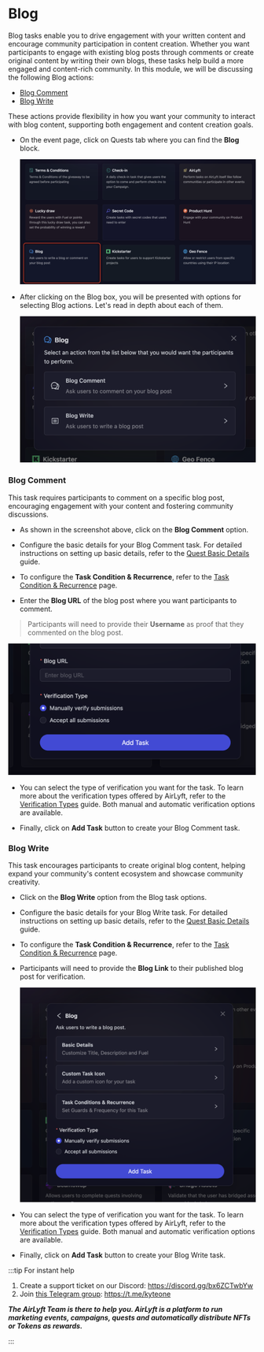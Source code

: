 # Blog

Blog tasks enable you to drive engagement with your written content and encourage community participation in content creation. Whether you want participants to engage with existing blog posts through comments or create original content by writing their own blogs, these tasks help build a more engaged and content-rich community. In this module, we will be discussing the following Blog actions:

- [Blog Comment](#blog-comment)
- [Blog Write](#blog-write)

These actions provide flexibility in how you want your community to interact with blog content, supporting both engagement and content creation goals.

- On the event page, click on Quests tab where you can find the **Blog** block.

  ![Blog Task Main](../../images/BlogTaskMain.png)

- After clicking on the Blog box, you will be presented with options for selecting Blog actions. Let's read in depth about each of them.

  ![Blog Task Options](../../images/BlogTaskOptions.png)

### Blog Comment

This task requires participants to comment on a specific blog post, encouraging engagement with your content and fostering community discussions.

- As shown in the screenshot above, click on the **Blog Comment** option.

- Configure the basic details for your Blog Comment task. For detailed instructions on setting up basic details, refer to the [Quest Basic Details](../quest-basic-details.md) guide.

- To configure the **Task Condition & Recurrence**, refer to the [Task Condition & Recurrence](../task-condition-and-recurrence.md) page.

- Enter the **Blog URL** of the blog post where you want participants to comment.

> Participants will need to provide their **Username** as proof that they commented on the blog post.

![Blog Comment Details](../../images/BlogTaskComment.png)

- You can select the type of verification you want for the task. To learn more about the verification types offered by AirLyft, refer to the [Verification Types](../quest-verification-type.md) guide. Both manual and automatic verification options are available.

- Finally, click on **Add Task** button to create your Blog Comment task.

### Blog Write

This task encourages participants to create original blog content, helping expand your community's content ecosystem and showcase community creativity.

- Click on the **Blog Write** option from the Blog task options.

- Configure the basic details for your Blog Write task. For detailed instructions on setting up basic details, refer to the [Quest Basic Details](../quest-basic-details.md) guide.

- To configure the **Task Condition & Recurrence**, refer to the [Task Condition & Recurrence](../task-condition-and-recurrence.md) page.

- Participants will need to provide the **Blog Link** to their published blog post for verification.

  ![Blog Write Details](../../images/BlogTaskWrite.png)

- You can select the type of verification you want for the task. To learn more about the verification types offered by AirLyft, refer to the [Verification Types](../quest-verification-type.md) guide. Both manual and automatic verification options are available.

- Finally, click on **Add Task** button to create your Blog Write task.

:::tip For instant help

1. Create a support ticket on our Discord: https://discord.gg/bx6ZCTwbYw
2. Join [this Telegram group](https://t.me/kyteone): https://t.me/kyteone

**_The AirLyft Team is there to help you. AirLyft is a platform to run marketing events, campaigns, quests and automatically distribute NFTs or Tokens as rewards._**

:::
